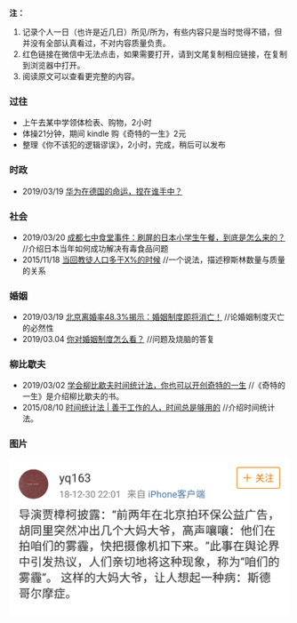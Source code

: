 

**注：**

1. 记录个人一日（也许是近几日）所见/所为，有些内容只是当时觉得不错，但并没有全部认真看过，不对内容质量负责。
2. 红色链接在微信中无法点击，如果需要打开，请到文尾复制相应链接，在复制到浏览器中打开。
3. 阅读原文可以查看更完整的内容。



###  过往

- 上午去某中学领体检表、购物，2小时
- 体操21分钟，期间 kindle 购《奇特的一生》2元
- 整理《你不该犯的逻辑谬误》，2小时，完成，稍后可以发布

### 时政

- 2019/03/19 [华为在德国的命运，捏在谁手中？](https://mp.weixin.qq.com/s?__biz=MzA4NjUwNjI1OA==&mid=2650681223&idx=1&sn=640328f2eabd13168b597cd097ad2d6a&chksm=87cd21fab0baa8ec04a8ededc698d346b44a7e205ed26a284aa843dd9a60c4f77e8656160c49&mpshare=1&scene=1&srcid=&pass_ticket=RU2sVSP7iUxCtRO5RomHxv%2FtYQE9wcXKoMZAWS%2FkbmtVJrJNkEyxkuH0GuqrKgRs#rd)  

### 社会

- 2019/03/20 [成都七中食堂事件：刷屏的日本小学生午餐，到底是怎么来的？](https://mp.weixin.qq.com/s?__biz=MzA5NTU0NzY2Mg==&mid=2651272225&idx=1&sn=1da68cd5aa7aaa56980b455a2107d751&chksm=8b4e2c40bc39a556145fae1267a50b3ed8c8a956e90cb96418ee79304c4de43e43b73213b42c&mpshare=1&scene=1&srcid=0320SKGrIlyUSfW8uEkc4Q9P&pass_ticket=RU2sVSP7iUxCtRO5RomHxv%2FtYQE9wcXKoMZAWS%2FkbmtVJrJNkEyxkuH0GuqrKgRs#rd)  //介绍日本当年如何成功解决有毒食品问题
- 2015/11/18 [当回教徒人口多于X%的时候](https://mp.weixin.qq.com/s?__biz=MjM5NjYyMTAzOA==&mid=400700829&idx=2&sn=8a622b367d12e56c8e6fec8580725ec3&chksm=34f0ea1c0387630a1fb73139d80a5a1a6132899405c5bfbc2c8be5a1a28d70dfaa94a3478879&mpshare=1&scene=1&srcid=1119FP28nNp7QrPDpXCVCRiB&pass_ticket=RU2sVSP7iUxCtRO5RomHxv%2FtYQE9wcXKoMZAWS%2FkbmtVJrJNkEyxkuH0GuqrKgRs#rd)  //一个说法，描述穆斯林数量与质量的关系

### 婚姻

- 2019/03/19 [北京离婚率48.3%揭示：婚姻制度即将消亡！](https://mp.weixin.qq.com/s?__biz=MzIyNzgwMTIzNw==&mid=2247491107&idx=4&sn=26ba8f5f21a142751340e70b6d27fac6&chksm=e85affd9df2d76cf800f2abde285578e9eca7b6971979c9bd9f49648dd211f8b9b4ec48312a8&mpshare=1&scene=1&srcid=0319AuldqpT0zsKiZRcN3Qg7&pass_ticket=RU2sVSP7iUxCtRO5RomHxv%2FtYQE9wcXKoMZAWS%2FkbmtVJrJNkEyxkuH0GuqrKgRs#rd) //论婚姻制度灭亡的必然性
- 2019/03.04 [你对婚姻制度怎么看？](https://mp.weixin.qq.com/s?__biz=MzA5NzE1ODI2Mg==&mid=2649331380&idx=1&sn=106f0a3ed6011a2ae8ec052c28f7bab0&chksm=88b823adbfcfaabbc3bda3c7cfd2f78f4840154764309ad1d7e7209bdd088c8300ad1bd599c2&mpshare=1&scene=1&srcid=&pass_ticket=RU2sVSP7iUxCtRO5RomHxv%2FtYQE9wcXKoMZAWS%2FkbmtVJrJNkEyxkuH0GuqrKgRs#rd)   //问题及烧脑的答复

### 柳比歇夫

- 2019/03/02 [学会柳比歇夫时间统计法，你也可以开创奇特的一生](https://mp.weixin.qq.com/s?__biz=MzU3NDc3OTU1MA==&mid=2247483959&idx=1&sn=dfc02ee61f32e9d80382e41731dbf5b1&chksm=fd2c7bc6ca5bf2d06fb013d7abaa7c15bdda3c8d4978dbe8ca2d5edcaf65b5edb47a7ed55f81&mpshare=1&scene=1&srcid=0320RYyS2llQXt6ZLZIX3rP5&pass_ticket=RU2sVSP7iUxCtRO5RomHxv%2FtYQE9wcXKoMZAWS%2FkbmtVJrJNkEyxkuH0GuqrKgRs#rd)  //《奇特的一生》是介绍柳比歇夫的书。
- 2015/08/10 [时间统计法 | 善于工作的人，时间总是够用的](https://mp.weixin.qq.com/s?__biz=MjM5OTA3MjUwMA==&mid=209892271&idx=1&sn=fa9a92150c7f9aee13c4ff3ca6f63f39&mpshare=1&scene=1&srcid=03206JHW1SCITV90T3DIz3SS&pass_ticket=RU2sVSP7iUxCtRO5RomHxv%2FtYQE9wcXKoMZAWS%2FkbmtVJrJNkEyxkuH0GuqrKgRs#rd) //介绍时间统计法。

### 图片

![](img/wm.jpg)